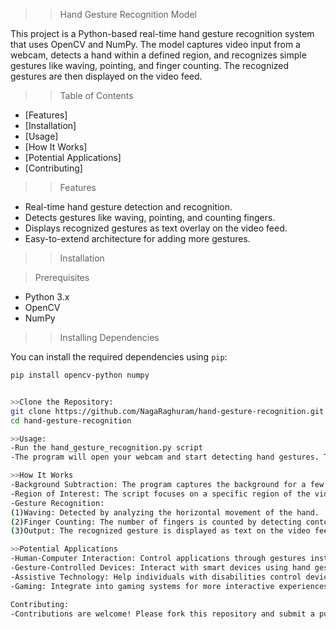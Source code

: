 >> Hand Gesture Recognition Model

This project is a Python-based real-time hand gesture recognition system that uses OpenCV and NumPy. The model captures video input from a webcam, detects a
hand within a defined region, and recognizes simple gestures like waving, pointing, and finger counting. The recognized gestures are then displayed on the video feed.

>> Table of Contents

- [Features]
- [Installation]
- [Usage]
- [How It Works]
- [Potential Applications]
- [Contributing]

>> Features

- Real-time hand gesture detection and recognition.
- Detects gestures like waving, pointing, and counting fingers.
- Displays recognized gestures as text overlay on the video feed.
- Easy-to-extend architecture for adding more gestures.

>> Installation

> Prerequisites

- Python 3.x
- OpenCV
- NumPy

>> Installing Dependencies

You can install the required dependencies using `pip`:

```bash
pip install opencv-python numpy


>>Clone the Repository:
git clone https://github.com/NagaRaghuram/hand-gesture-recognition.git
cd hand-gesture-recognition

>>Usage:
-Run the hand_gesture_recognition.py script
-The program will open your webcam and start detecting hand gestures. To stop the program, press the x key.

>>How It Works
-Background Subtraction: The program captures the background for a few initial frames and uses it to isolate the hand from the background.
-Region of Interest: The script focuses on a specific region of the video frame where the hand is expected to appear.
-Gesture Recognition:
(1)Waving: Detected by analyzing the horizontal movement of the hand.
(2)Finger Counting: The number of fingers is counted by detecting contours intersecting a line across the hand.
(3)Output: The recognized gesture is displayed as text on the video feed, providing real-time feedback.

>>Potential Applications
-Human-Computer Interaction: Control applications through gestures instead of traditional input devices.
-Gesture-Controlled Devices: Interact with smart devices using hand gestures.
-Assistive Technology: Help individuals with disabilities control devices using gestures.
-Gaming: Integrate into gaming systems for more interactive experiences.

Contributing:
-Contributions are welcome! Please fork this repository and submit a pull request to contribute to the project.
